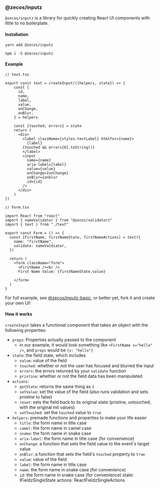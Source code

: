 ### @zecos/inputz

`@zecos/inputz` is a library for quickly creating React UI components with little to no boilerplate.

#### Installation

`yarn add @zecos/inputz`

`npm i -S @zecos/inputz`

#### Example

```tsx
// text.tsx

export const text = createInput(({helpers, state}) => {
    const {
      id,
      name,
      label,
      value,
      onChange,
      onBlur,
    } = helpers
    
    const {touched, errors} = state
    return (
      <div>
        <label className={styles.textLabel} htmlFor={name}>
          {label}
        {touched && errors[0].toString()}
        </label>
        <input
          name={name}
          aria-label={label}
          value={value}
          onChange={onChange}
          onBlur={onblur
          id={id}
        />
      </div>
    )
})
```

```tsx
// Form.tsx

import React from "react"
import { nameValidator } from "@zecos/validatorz"
import { text } from "./text"

export const Form = () => {
  const [FirstName, firstNameState, firstNameActions] = text({
    name: "firstName",
    validate: nameValdiator,
  })

  return (
    <form className="form">
      <FirstName /><br />
      First Name Value: {firstNameState.value}
      
    </form>
  )
}
```

For full example, see [@zecos/inputz-basic](https://github.com/zecos/inputz-basic), or better yet, fork it and create your own UI!

#### How it works

`createInput` takes a functional component that takes an object with the following properties:

* `props`: Properties actually passed to the component
  * in our example, it would look something like `<FirstName x="hello" />`, and `props` would be `{x: "hello"}`
* `state`: the field state, which includes
  * `value`: value of the field
  * `touched`: whether or not the user has focused and blurred the input
  * `errors`: the errors returned by your `validate` function
  * `pristine`: whether or not the field data has been manipulated
* `actions`:
  * `getState`: returns the same thing as `1`
  * `setValue`: set the value of the field (also runs validation and sets pristine to false)
  * `reset`: sets the field back to its original state (pristine, untouched, with the original init values)
  * `setTouched`: set the `touched` value to `true`
* `helpers`: premade functions and properties to make your life easier
  * `title`: the form name in title case
  * `camel`: the form name in camel case
  * `snake`: the form name in snake case
  * `aria-label`: the form name in title case (for convenience)
  * `onChange`: a function that sets the field value to the event's target value
  * `onBlur`: a function that sets the field's `touched` property to `true`
  * `value`: value of the field 
  * `label`: the form name in title case
  * `name`: the form name in snake case (for convenience)
  * `id`: the form name in snake case (for convenience)
  state: IFieldzSingleState
  actions: ReactFieldzSingleActions
